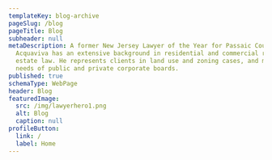 ```yaml
---
templateKey: blog-archive
pageSlug: /blog
pageTitle: Blog
subheader: null
metaDescription: A former New Jersey Lawyer of the Year for Passaic County, Al
  Acquaviva has an extensive background in residential and commercial real
  estate law. He represents clients in land use and zoning cases, and meets the
  needs of public and private corporate boards.
published: true
schemaType: WebPage
header: Blog
featuredImage:
  src: /img/lawyerhero1.png
  alt: Blog
  caption: null
profileButton:
  link: /
  label: Home
---
```

